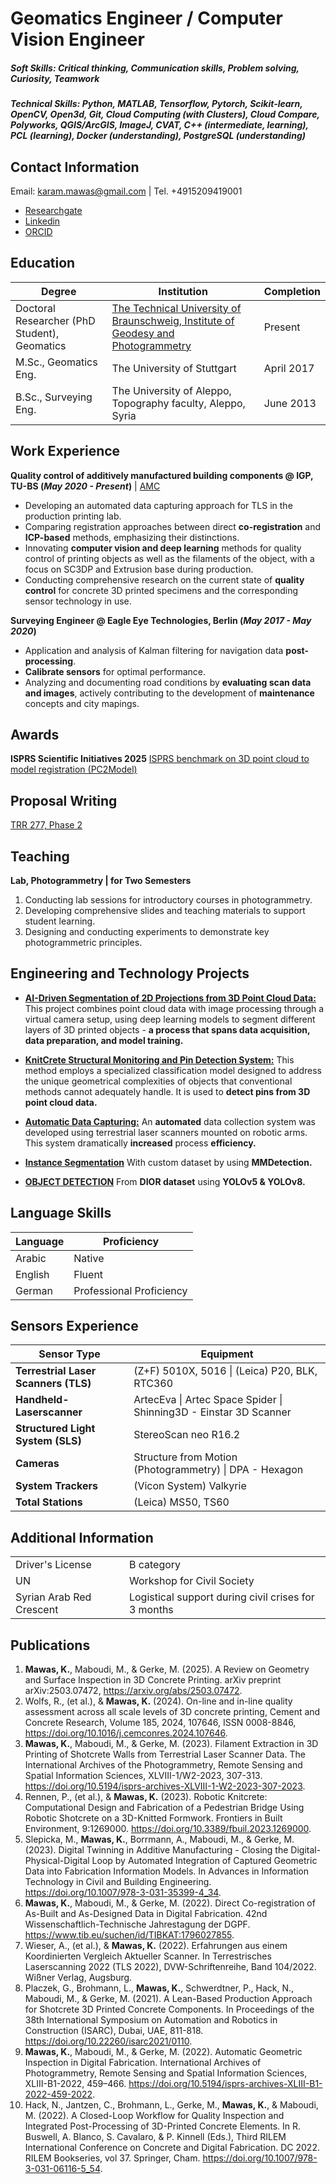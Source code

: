 # Geomatics Engineer / Computer Vision Engineer

##### Soft Skills: Critical thinking, Communication skills, Problem solving, Curiosity, Teamwork
##### Technical Skills: Python, MATLAB, Tensorflow, Pytorch, Scikit-learn, OpenCV, Open3d, Git, Cloud Computing (with Clusters), Cloud Compare, Polyworks, QGIS/ArcGIS, ImageJ, CVAT, C++ (intermediate, learning), PCL (learning), Docker (understanding), PostgreSQL (understanding)


## Contact Information
Email: karam.mawas@gmail.com | Tel. +4915209419001

- [Researchgate](https://www.researchgate.net/profile/Karam-Mawas)
- [Linkedin](https://www.linkedin.com/in/karam-mawas-6103aa98/?locale=en_US)
- [ORCID](https://orcid.org/0000-0002-8608-7578)

<!--
## Education
- Ph.D., Geodesy | [The Technical University of Braunschweig, Institute of Geodesy and Photogrammetry](https://www.tu-braunschweig.de/igp/mitarbeiter/mawas-karam) (_Present_)							       		
- M.Sc., Geomatics Eng.	| The University of Stuttgart (_April 2017_)
- B.Sc., Surveying Eng. | The University of Aleppo, Topography faculty, Aleppo, Syria (_June 2013_)
-->

## Education

| Degree         | Institution                                                                 | Completion    |
|----------------|-----------------------------------------------------------------------------|---------------|
| Doctoral Researcher (PhD Student), Geomatics | [The Technical University of Braunschweig, Institute of Geodesy and Photogrammetry](https://www.tu-braunschweig.de/igp/mitarbeiter/mawas-karam) | Present       |
| M.Sc., Geomatics Eng. | The University of Stuttgart                                            | April 2017    |
| B.Sc., Surveying Eng. | The University of Aleppo, Topography faculty, Aleppo, Syria           | June 2013     |

## Work Experience
**Quality control of additively manufactured building components @ IGP, TU-BS (_May 2020 - Present_)** | [AMC](https://amc-trr277.de/)
- Developing an automated data capturing approach for TLS in the production printing lab.
- Comparing registration approaches between direct **co-registration** and **ICP-based** methods, emphasizing their distinctions.
- Innovating **computer vision and deep learning** methods for quality control of printing objects as well as the filaments of the object, with a focus on SC3DP and Extrusion base during production.
- Conducting comprehensive research on the current state of **quality control** for concrete 3D printed specimens and the corresponding sensor technology in use.


**Surveying Engineer @ Eagle Eye Technologies, Berlin (_May 2017 - May 2020_)**
- Application and analysis of Kalman filtering for navigation data **post-processing**.
- **Calibrate sensors** for optimal performance.
- Analyzing and documenting road conditions by **evaluating scan data and images**,
actively contributing to the development of **maintenance** concepts and city mapings. 

## Awards
**ISPRS Scientific Initiatives 2025**
[ISPRS benchmark on 3D point cloud to model registration (PC2Model)](https://www.isprs.org/society/si/default.aspx#maboudi)

## Proposal Writing
[TRR 277, Phase 2](https://amc-trr277.de/)

## Teaching
**Lab, Photogrammetry | for Two Semesters**
 1. Conducting lab sessions for introductory courses in photogrammetry.
 2. Developing comprehensive slides and teaching materials to support student learning.
 3. Designing and conducting experiments to demonstrate key photogrammetric principles.

## Engineering and Technology Projects
- **[AI-Driven Segmentation of 2D Projections from 3D Point Cloud Data:](https://amc-trr277.de/research-summary-report-of-c06-4/)**
This project combines point cloud data with image processing through a virtual camera setup, using deep learning models to segment different layers of 3D printed objects -
**a process that spans data acquisition, data preparation, and model training.**

- **[KnitCrete Structural Monitoring and Pin Detection System:](https://drive.google.com/file/d/1-wcYo70cX6kY_TpKaCAlubiAea2HsUxK/view?usp=sharing)**
This method employs a specialized classification model designed to address the unique geometrical complexities of objects that conventional methods cannot adequately handle. It is
used to **detect pins from 3D point cloud data.**

- **[Automatic Data Capturing:](https://amc-trr277.de/research-summary-report-c06/)**
An **automated** data collection system was developed using terrestrial laser scanners mounted on robotic arms. This system dramatically **increased** process **efficiency.**
  
- **[Instance Segmentation](https://github.com/KaramMawas/InstanceSegmentation)** With custom dataset by using **MMDetection.**

- **[OBJECT DETECTION](https://github.com/KaramMawas/Yolo_ObjectDetection)** From **DIOR dataset** using **YOLOv5 & YOLOv8.**

## Language Skills

| Language | Proficiency |
|----------|-------------|
| Arabic   | Native      |
| English  | Fluent      |
| German   | Professional Proficiency    |

## Sensors Experience

| Sensor Type                          | Equipment                                          |
|--------------------------------------|----------------------------------------------------|
| **Terrestrial Laser Scanners (TLS)** | (Z+F) 5010X, 5016 \| (Leica) P20, BLK, RTC360      |
| **Handheld-Laserscanner**            | ArtecEva \| Artec Space Spider \| Shinning3D - Einstar 3D Scanner |
| **Structured Light System (SLS)**    | StereoScan neo R16.2                               |
| **Cameras**                          | Structure from Motion (Photogrammetry) \| DPA - Hexagon |
| **System Trackers**                  | (Vicon System) Valkyrie                            |
| **Total Stations**                   | (Leica) MS50, TS60                                 |

<!-- comment this section out!
### Sensors Experience
- **Terrestrial Laser Scanners (TLS)**  | (Z+F) 5010X, 5016 | (Leica) P20, BLK, RTC360
- **Handheld-Laserscanner**  |  ArtecEva  |  Artec Space Spider |  Shinning3D - Einstar 3D Scanner
- **Total Stations** | (Leica) MS50, TS60
- **Structured Light System (SLS)** | StereoScan neo R16.2
- **Cameras** | Structure from Motion (Photogrammetry) | DPA - Hexagon
- **System Trackers** | (Vicon System) Valkyrie
-->

## Additional Information
  <table>
  <tr>
    <td>Driver's License</td>
    <td>B category</td>
  </tr>
  <tr>
    <td>UN</td>
    <td>Workshop for Civil Society</td>
  </tr>
  <tr>
    <td>Syrian Arab Red Crescent</td>
    <td>Logistical support during civil crises for 3 months</td>
  </tr>
</table>


## Publications
1. **Mawas, K.**, Maboudi, M., & Gerke, M. (2025). A Review on Geometry and Surface Inspection in 3D Concrete Printing. arXiv preprint arXiv:2503.07472, https://arxiv.org/abs/2503.07472.
2. Wolfs, R., (et al.), & **Mawas, K.** (2024). On-line and in-line quality assessment across all scale levels of 3D concrete printing, Cement and Concrete Research, Volume 185, 2024, 107646, ISSN 0008-8846, https://doi.org/10.1016/j.cemconres.2024.107646.
3. **Mawas, K.**, Maboudi, M., & Gerke, M. (2023). Filament Extraction in 3D Printing of Shotcrete Walls from Terrestrial Laser Scanner Data. The International Archives of the Photogrammetry, Remote Sensing and Spatial Information Sciences, XLVIII-1/W2-2023, 307-313. https://doi.org/10.5194/isprs-archives-XLVIII-1-W2-2023-307-2023.
4. Rennen, P., (et al.), & **Mawas, K.** (2023). Robotic Knitcrete: Computational Design and Fabrication of a Pedestrian Bridge Using Robotic Shotcrete on a 3D-Knitted Formwork. Frontiers in Built Environment, 9:1269000. https://doi.org/10.3389/fbuil.2023.1269000.
5. Slepicka, M., **Mawas, K.**, Borrmann, A., Maboudi, M., & Gerke, M. (2023). Digital Twinning in Additive Manufacturing - Closing the Digital-Physical-Digital Loop by Automated Integration of Captured Geometric Data into Fabrication Information Models. In Advances in Information Technology in Civil and Building Engineering. https://doi.org/10.1007/978-3-031-35399-4_34.
6. **Mawas, K.**, Maboudi, M., & Gerke, M. (2022). Direct Co-registration of As-Built and As-Designed Data in Digital Fabrication. 42nd Wissenschaftlich-Technische Jahrestagung der DGPF. https://www.tib.eu/suchen/id/TIBKAT:1796027855.
7. Wieser, A., (et al.), & **Mawas, K.** (2022). Erfahrungen aus einem Koordinierten Vergleich Aktueller Scanner. In Terrestrisches Laserscanning 2022 (TLS 2022), DVW-Schriftenreihe, Band 104/2022. Wißner Verlag, Augsburg.
8. Placzek, G., Brohmann, L., **Mawas, K.**, Schwerdtner, P., Hack, N., Maboudi, M., & Gerke, M. (2021). A Lean-Based Production Approach for Shotcrete 3D Printed Concrete Components. In Proceedings of the 38th International Symposium on Automation and Robotics in Construction (ISARC), Dubai, UAE, 811-818. https://doi.org/10.22260/isarc2021/0110.
9. **Mawas, K.**, Maboudi, M., & Gerke, M. (2022). Automatic Geometric Inspection in Digital Fabrication. International Archives of Photogrammetry, Remote Sensing and Spatial Information Sciences, XLIII-B1-2022, 459–466. https://doi.org/10.5194/isprs-archives-XLIII-B1-2022-459-2022.
10. Hack, N., Jantzen, C., Brohmann, L., Gerke, M., **Mawas, K.**, & Maboudi, M. (2022). A Closed-Loop Workflow for Quality Inspection and Integrated Post-Processing of 3D-Printed Concrete Elements. In R. Buswell, A. Blanco, S. Cavalaro, & P. Kinnell (Eds.), Third RILEM International Conference on Concrete and Digital Fabrication. DC 2022. RILEM Bookseries, vol 37. Springer, Cham. https://doi.org/10.1007/978-3-031-06116-5_54.
